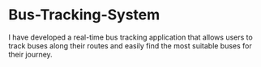 # Bus-Tracking-System
I have developed a real-time bus tracking application that allows users to track buses along their routes and easily find the most suitable buses for their journey.

